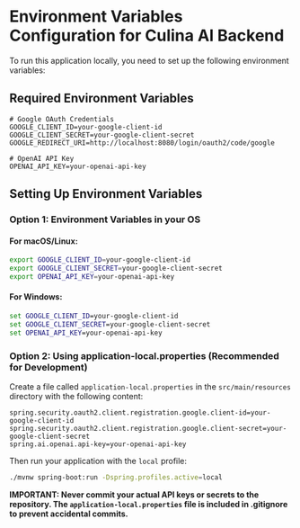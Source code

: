 # Environment Variables Configuration for Culina AI Backend

To run this application locally, you need to set up the following environment variables:

## Required Environment Variables

```
# Google OAuth Credentials
GOOGLE_CLIENT_ID=your-google-client-id
GOOGLE_CLIENT_SECRET=your-google-client-secret
GOOGLE_REDIRECT_URI=http://localhost:8080/login/oauth2/code/google

# OpenAI API Key
OPENAI_API_KEY=your-openai-api-key
```

## Setting Up Environment Variables

### Option 1: Environment Variables in your OS

#### For macOS/Linux:
```bash
export GOOGLE_CLIENT_ID=your-google-client-id
export GOOGLE_CLIENT_SECRET=your-google-client-secret
export OPENAI_API_KEY=your-openai-api-key
```

#### For Windows:
```cmd
set GOOGLE_CLIENT_ID=your-google-client-id
set GOOGLE_CLIENT_SECRET=your-google-client-secret
set OPENAI_API_KEY=your-openai-api-key
```

### Option 2: Using application-local.properties (Recommended for Development)

Create a file called `application-local.properties` in the `src/main/resources` directory with the following content:

```properties
spring.security.oauth2.client.registration.google.client-id=your-google-client-id
spring.security.oauth2.client.registration.google.client-secret=your-google-client-secret
spring.ai.openai.api-key=your-openai-api-key
```

Then run your application with the `local` profile:
```bash
./mvnw spring-boot:run -Dspring.profiles.active=local
```

**IMPORTANT: Never commit your actual API keys or secrets to the repository. The `application-local.properties` file is included in .gitignore to prevent accidental commits.**